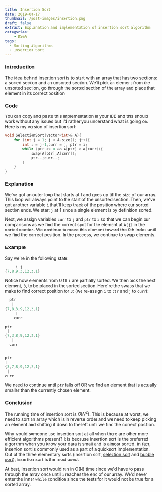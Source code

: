```yaml
---
title: Insertion Sort 
date: 2019-08-17
thumbnail: /post-images/insertion.png
draft: false
extract: Explanation and implementation of insertion sort algorithm
categories: 
    - DS&A
tags:
  - Sorting Algorithms
  - Insertion Sort
---
```


### Introduction

The idea behind insertion sort is to start with an array that has two sections: a sorted section and an unsorted section. We'll pick an element from the unsorted section, go through the sorted section of the array and place that element in its correct position.

### Code

You can copy and paste this implementation in your IDE and this should work without any issues but I'd rather you understand what is going on. Here is my version of insertion sort:

```cpp {numberLines: true}
void SelectionSort(vector<int>& A){
    for (int j = 1; j < A.size(); j++){
        int i = j-1,curr = j, ptr = i;
        while (ptr >= 0 && A[ptr] > A[curr]){
            swap(A[ptr],A[curr]);
            ptr--;curr--;
        }
    }
}
```

### Explanation

We've got an outer loop that starts at 1 and goes up till the size of our array. This loop will always point to the start of the unsorted section. Then, we've got another variable `i` that'll keep track of the position where our sorted section ends. We start `j` at 1 since a single element is by definition sorted. 

Next, we assign variables `curr` to `j` and `ptr` to `i` so that we can begin our comparisons as we find the correct spot for the element at `A[j]` in the sorted section. We continue to move this element toward the 0th index until we find the correct position. In the process, we continue to swap elements.  

### Example

Say we're in the following state:
```cpp
     i j
{7,8,9,3,12,2,1}
```

Notice how elements from 0 till `i` are partially sorted. We then pick the next element, `3`, to be placed in the sorted section. Here're the swaps that we make to find correct position for `3`: (we re-assign `i` to `ptr` and `j` to `curr`):

```cpp
  ptr 
   | 
{7,8,3,9,12,2,1}
     |
    curr

ptr 
 | 
{7,3,8,9,12,2,1}
   |
  curr


ptr 
| 
{3,7,8,9,12,2,1}
 |
curr
```

We need to continue until `ptr` falls off OR we find an element that is actually smaller than the currently chosen element. 


### Conclusion

The running time of insertion sort is $O(N^2)$. This is because at worst, we need to sort an array which is in reverse order and we need to keep picking an element and shifting it down to the left until we find the correct position. 

Why would someone use insertion sort at all when there are other more efficient algorithms present? It is because insertion sort is the preferred algorithm when you know your data is small and is almost sorted. In fact, insertion sort is commonly used as a part of a quicksort implementation. Out of the three elementary sorts (insertion sort, [selection sort](/selection-sort) and [bubble sort](/bubble-sort)), insertion sort is the most used.

At best, insertion sort would run in O(N) time since we'd have to pass through the array once until `i` reaches the end of our array. We'd never enter the inner `while` condition since the tests for it would not be true for a sorted array.